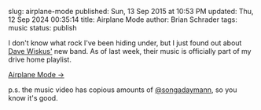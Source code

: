 slug: airplane-mode
published: Sun, 13 Sep 2015 at 10:53 PM
updated: Thu, 12 Sep 2024 00:35:14 
title: Airplane Mode
author: Brian Schrader
tags: music
status: publish

I don't know what rock I've been hiding under, but I just found out about [Dave Wiskus'][1] new band. As of last week, their music is officially part of my drive home playlist. 

[1]: https://twitter.com/dwiskus

[Airplane Mode &#8594;](http://airplanemo.de/music/)

p.s. the music video has copious amounts of [@songadaymann][2], so you know
it's good.

[2]: https://twitter.com/songadaymann
